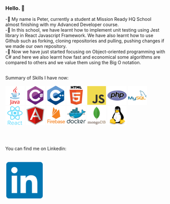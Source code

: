 ### Hello. 👋

<!--
**peterkmissionready/peterkmissionready** is a ✨ _special_ ✨ repository because its `README.md` (this file) appears on your GitHub profile.

Here are some ideas to get you started:

- 🔭 I’m currently working on ...
- 🌱 I’m currently learning ...
- 👯 I’m looking to collaborate on ...
- 🤔 I’m looking for help with ...
- 💬 Ask me about ...
- 📫 How to reach me: ...
- 😄 Pronouns: ...
- ⚡ Fun fact: ...
-->
-🔭 My name is Peter, currently a student at Mission Ready HQ School almost finishing with my Advanced Developer course.</br>
-🌱 In this school, we have learnt how to implement unit testing using Jest library in React Javascript Framework. We have also learnt how to use Github such as forking, cloning repositories and pulling, pushing changes if we made our own repository.</br>
-🤔 Now we have just started focusing on Object-oriented programming with C# and here we also learnt how fast and economical some algorithms are compared to others and we value them using the Big O notation.</br></br>

<!-- image src of skills here https://github.com/devicons/devicon/tree/master/icons -->
Summary of Skills I have now:</br></br>
<img src="https://github.com/devicons/devicon/blob/master/icons/java/java-original-wordmark.svg" width="60px" height="60px" alt="java"></img>
<img src="https://github.com/devicons/devicon/blob/master/icons/csharp/csharp-original.svg" width="60px" height="60px" alt="csharp"></img>
<img src="https://github.com/devicons/devicon/blob/master/icons/cplusplus/cplusplus-original.svg" width="60px" height="60px" alt="cplusplus"></img>
<img src="https://github.com/devicons/devicon/blob/master/icons/html5/html5-original-wordmark.svg" width="60px" height="60px" alt="html5"></img>
<img src="https://github.com/devicons/devicon/blob/master/icons/javascript/javascript-original.svg" width="60px" height="60px" alt="javascript"></img>
<img src="https://github.com/devicons/devicon/blob/master/icons/php/php-original.svg" width="60px" height="60px" alt="php"></img>
<img src="https://github.com/devicons/devicon/blob/master/icons/mysql/mysql-original-wordmark.svg" width="60px" height="60px" alt="php"></img>
<img src="https://raw.githubusercontent.com/devicons/devicon/master/icons/react/react-original-wordmark.svg" width="60px" height="60px" alt="react"></img>
<img src="https://raw.githubusercontent.com/devicons/devicon/master/icons/angularjs/angularjs-original.svg" width="60px" height="60px" alt="angular"></img>
<img src="https://github.com/devicons/devicon/blob/master/icons/firebase/firebase-plain-wordmark.svg" width="60px" height="60px" alt="firebase"></img>
<img src="https://github.com/devicons/devicon/blob/master/icons/docker/docker-original-wordmark.svg" width="60px" height="60px" alt="docker"></img>
<img src="https://github.com/devicons/devicon/blob/master/icons/mongodb/mongodb-original-wordmark.svg" width="60px" height="60px" alt="mongodb"></img>
<img src="https://github.com/devicons/devicon/blob/master/icons/linux/linux-original.svg" width="60px" height="60px" alt="linux"></img>

</br></br>

You can find me on Linkedin:</br></br>

<a href="https://www.linkedin.com/in/peter-kim-44ab3361/"><img src="https://github.com/devicons/devicon/blob/master/icons/linkedin/linkedin-original.svg" width="120px" height="120px" alt="linkedin"></img></a>

